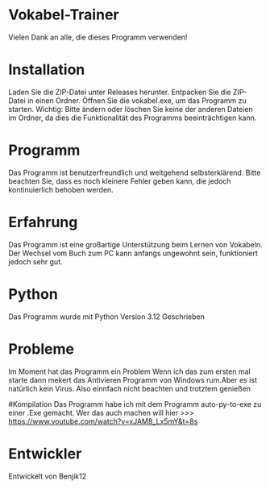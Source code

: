 

# Vokabel-Trainer
Vielen Dank an alle, die dieses Programm verwenden!

# Installation
Laden Sie die ZIP-Datei unter Releases herunter.
Entpacken Sie die ZIP-Datei in einen Ordner.
Öffnen Sie die vokabel.exe, um das Programm zu starten.
Wichtig: Bitte ändern oder löschen Sie keine der anderen Dateien im Ordner, da dies die Funktionalität des Programms beeinträchtigen kann.

# Programm
Das Programm ist benutzerfreundlich und weitgehend selbsterklärend.
Bitte beachten Sie, dass es noch kleinere Fehler geben kann, die jedoch kontinuierlich behoben werden.

# Erfahrung
Das Programm ist eine großartige Unterstützung beim Lernen von Vokabeln. Der Wechsel vom Buch zum PC kann anfangs ungewohnt sein, funktioniert jedoch sehr gut.

# Python
Das Programm wurde mit Python Version 3.12 Geschrieben

# Probleme
Im Moment hat das Programm ein Problem
Wenn ich das zum ersten mal starte dann mekert das Antivieren Programm
von Windows rum.Aber es ist natürlich kein Virus.
Also einnfach nicht beachten und trotztem genießen

#Kompilation
Das Programm habe ich mit dem Programm auto-py-to-exe zu einer .Exe gemacht.
Wer das auch machen will hier >>> https://www.youtube.com/watch?v=xJAM8_Lx5mY&t=8s

# Entwickler
Entwickelt von Benjik12


